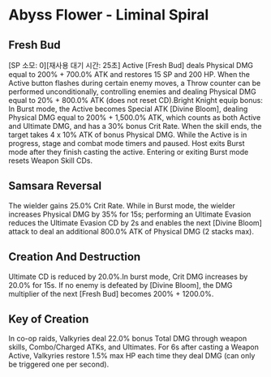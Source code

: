 # Abyss Flower - Liminal Spiral

## Fresh Bud

[SP 소모: 0][재사용 대기 시간: 25초] Active [Fresh Bud] deals Physical DMG equal to 200% + 700.0% ATK and restores 15 SP and 200 HP.
When the Active button flashes during certain enemy moves, a Throw counter can be performed unconditionally, controlling enemies and dealing Physical DMG equal to 20% + 800.0% ATK (does not reset CD).Bright Knight equip bonus: In Burst mode, the Active becomes Special ATK [Divine Bloom], dealing Physical DMG equal to 200% + 1,500.0% ATK, which counts as both Active and Ultimate DMG, and has a 30% bonus Crit Rate. When the skill ends, the target takes 4 x 10% ATK of bonus Physical DMG. While the Active is in progress, stage and combat mode timers and paused. Host exits Burst mode after they finish casting the active. Entering or exiting Burst mode resets Weapon Skill CDs.

## Samsara Reversal

The wielder gains 25.0% Crit Rate. While in Burst mode, the wielder increases Physical DMG by 35% for 15s; performing an Ultimate Evasion reduces the Ultimate Evasion CD by 2s and enables the next [Divine Bloom] attack to deal an additional 800.0% ATK of Physical DMG (2 stacks max).

## Creation And Destruction

Ultimate CD is reduced by 20.0%.In burst mode, Crit DMG increases by 20.0% for 15s. If no enemy is defeated by [Divine Bloom], the DMG multiplier of the next [Fresh Bud] becomes 200% + 1200.0%.

## Key of Creation

In co-op raids, Valkyries deal 22.0% bonus Total DMG through weapon skills, Combo/Charged ATKs, and Ultimates. For 6s after casting a Weapon Active, Valkyries restore 1.5% max HP each time they deal DMG (can only be triggered one per second).
